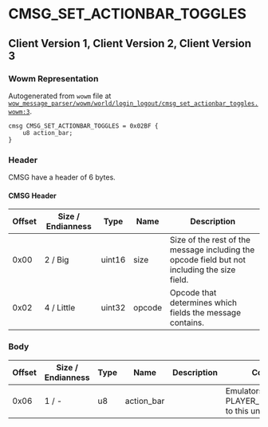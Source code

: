 # CMSG_SET_ACTIONBAR_TOGGLES

## Client Version 1, Client Version 2, Client Version 3

### Wowm Representation

Autogenerated from `wowm` file at [`wow_message_parser/wowm/world/login_logout/cmsg_set_actionbar_toggles.wowm:3`](https://github.com/gtker/wow_messages/tree/main/wow_message_parser/wowm/world/login_logout/cmsg_set_actionbar_toggles.wowm#L3).
```rust,ignore
cmsg CMSG_SET_ACTIONBAR_TOGGLES = 0x02BF {
    u8 action_bar;
}
```
### Header

CMSG have a header of 6 bytes.

#### CMSG Header

| Offset | Size / Endianness | Type   | Name   | Description |
| ------ | ----------------- | ------ | ------ | ----------- |
| 0x00   | 2 / Big           | uint16 | size   | Size of the rest of the message including the opcode field but not including the size field.|
| 0x02   | 4 / Little        | uint32 | opcode | Opcode that determines which fields the message contains.|

### Body

| Offset | Size / Endianness | Type | Name | Description | Comment |
| ------ | ----------------- | ---- | ---- | ----------- | ------- |
| 0x06 | 1 / - | u8 | action_bar |  | Emulators set PLAYER_FIELD_BYTES[2](./2.md) to this unless it's 0. |

